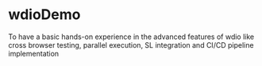 # wdioDemo
To have a basic hands-on experience in the advanced features of wdio like cross browser testing, parallel execution, SL integration and CI/CD pipeline implementation
